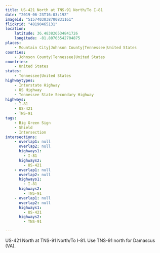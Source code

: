 ```yaml
---
title: US-421 North at TNS-91 North/To I-81
date: "2019-06-23T16:03:19Z"
imageid: "5157403038700831161"
flickrid: "48190465131"
location:
    latitude: 36.483820534841726
    longitude: -81.80703542704875
places:
    - Mountain City|Johnson County|Tennessee|United States
counties:
    - Johnson County|Tennessee|United States
countries:
    - United States
states:
    - Tennessee|United States
highwaytypes:
    - Interstate Highway
    - US Highway
    - Tennessee State Secondary Highway
highways:
    - I-81
    - US-421
    - TNS-91
tags:
    - Big Green Sign
    - Shield
    - Intersection
intersections:
    - overlap1: null
      overlap2: null
      highways1:
        - I-81
      highways2:
        - US-421
    - overlap1: null
      overlap2: null
      highways1:
        - I-81
      highways2:
        - TNS-91
    - overlap1: null
      overlap2: null
      highways1:
        - US-421
      highways2:
        - TNS-91

---
```

US-421 North at TNS-91 North/To I-81.  Use TNS-91 north for Damascus (VA).